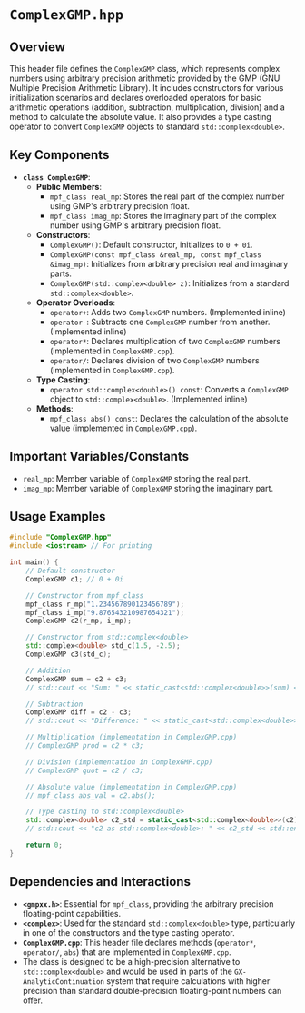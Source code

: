 # `ComplexGMP.hpp`

## Overview

This header file defines the `ComplexGMP` class, which represents complex numbers using arbitrary precision arithmetic provided by the GMP (GNU Multiple Precision Arithmetic Library). It includes constructors for various initialization scenarios and declares overloaded operators for basic arithmetic operations (addition, subtraction, multiplication, division) and a method to calculate the absolute value. It also provides a type casting operator to convert `ComplexGMP` objects to standard `std::complex<double>`.

## Key Components

- **`class ComplexGMP`**:
    - **Public Members**:
        - `mpf_class real_mp`: Stores the real part of the complex number using GMP's arbitrary precision float.
        - `mpf_class imag_mp`: Stores the imaginary part of the complex number using GMP's arbitrary precision float.
    - **Constructors**:
        - `ComplexGMP()`: Default constructor, initializes to `0 + 0i`.
        - `ComplexGMP(const mpf_class &real_mp, const mpf_class &imag_mp)`: Initializes from arbitrary precision real and imaginary parts.
        - `ComplexGMP(std::complex<double> z)`: Initializes from a standard `std::complex<double>`.
    - **Operator Overloads**:
        - `operator+`: Adds two `ComplexGMP` numbers. (Implemented inline)
        - `operator-`: Subtracts one `ComplexGMP` number from another. (Implemented inline)
        - `operator*`: Declares multiplication of two `ComplexGMP` numbers (implemented in `ComplexGMP.cpp`).
        - `operator/`: Declares division of two `ComplexGMP` numbers (implemented in `ComplexGMP.cpp`).
    - **Type Casting**:
        - `operator std::complex<double>() const`: Converts a `ComplexGMP` object to `std::complex<double>`. (Implemented inline)
    - **Methods**:
        - `mpf_class abs() const`: Declares the calculation of the absolute value (implemented in `ComplexGMP.cpp`).

## Important Variables/Constants

- `real_mp`: Member variable of `ComplexGMP` storing the real part.
- `imag_mp`: Member variable of `ComplexGMP` storing the imaginary part.

## Usage Examples

```cpp
#include "ComplexGMP.hpp"
#include <iostream> // For printing

int main() {
    // Default constructor
    ComplexGMP c1; // 0 + 0i

    // Constructor from mpf_class
    mpf_class r_mp("1.234567890123456789");
    mpf_class i_mp("9.876543210987654321");
    ComplexGMP c2(r_mp, i_mp);

    // Constructor from std::complex<double>
    std::complex<double> std_c(1.5, -2.5);
    ComplexGMP c3(std_c);

    // Addition
    ComplexGMP sum = c2 + c3;
    // std::cout << "Sum: " << static_cast<std::complex<double>>(sum) << std::endl;

    // Subtraction
    ComplexGMP diff = c2 - c3;
    // std::cout << "Difference: " << static_cast<std::complex<double>>(diff) << std::endl;

    // Multiplication (implementation in ComplexGMP.cpp)
    // ComplexGMP prod = c2 * c3;

    // Division (implementation in ComplexGMP.cpp)
    // ComplexGMP quot = c2 / c3;

    // Absolute value (implementation in ComplexGMP.cpp)
    // mpf_class abs_val = c2.abs();

    // Type casting to std::complex<double>
    std::complex<double> c2_std = static_cast<std::complex<double>>(c2);
    // std::cout << "c2 as std::complex<double>: " << c2_std << std::endl;

    return 0;
}
```

## Dependencies and Interactions

- **`<gmpxx.h>`**: Essential for `mpf_class`, providing the arbitrary precision floating-point capabilities.
- **`<complex>`**: Used for the standard `std::complex<double>` type, particularly in one of the constructors and the type casting operator.
- **`ComplexGMP.cpp`**: This header file declares methods (`operator*`, `operator/`, `abs`) that are implemented in `ComplexGMP.cpp`.
- The class is designed to be a high-precision alternative to `std::complex<double>` and would be used in parts of the `GX-AnalyticContinuation` system that require calculations with higher precision than standard double-precision floating-point numbers can offer.
